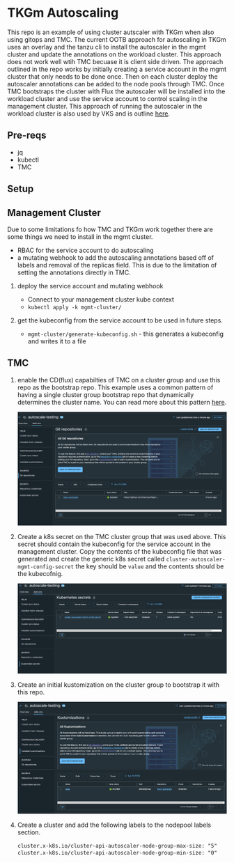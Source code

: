 # TKGm Autoscaling

This repo is an example of using cluster autscaler with TKGm when also using gitops and TMC. The current OOTB approach for autoscaling in TKGm uses an overlay and the tanzu cli to install the autoscaler in the mgmt cluster and update the annotations on the workload cluster. This approach does not work well wtih TMC becuase it is client side driven. The approach outlined in the repo works by initially creating a service account in the mgmt cluster that only needs to be done once. Then on each cluster deploy the autoscaler annotations can be added to the node pools through TMC. Once TMC bootstraps the cluster with Flux the autoscaler will be installed into the workload cluster and use the service account to control scaling in the management cluster. This approach of running the autoscaler in the workload cluster is also used by VKS and is outline [here](https://cluster-api.sigs.k8s.io/tasks/automated-machine-management/autoscaling#autoscaler-running-in-workload-cluster-using-service-account-credentials-with-separate-management-cluster).  


## Pre-reqs

* jq
* kubectl
* TMC


## Setup

## Management Cluster

Due to some limitations fo how TMC and TKGm work together there are some things we need to install in the mgmt cluster.

* RBAC for the service account to do autoscaling
* a mutating webhook to add the autoscaling annotations based off of labels and removal of the replicas field. This is due to the limitation of setting the annotations directly in TMC.

1. deploy the service account and mutating webhook
    * Connect to your management cluster kube context
    * `kubectl apply -k mgmt-cluster/` 
    
    
1. get the kubeconfig from the service account to be used in future steps.
    * `mgmt-cluster/generate-kubeconfig.sh` - this generates a kubeconfig and writes it to a file


## TMC

1. enable the CD(flux) capabilties of TMC on a cluster group and use this repo as the bootstrap repo. This example uses a common pattern of having a single cluster group bootstrap repo that dynamically determines the cluster name. You can read more about this pattern [here](https://github.com/warroyo/flux-tmc-multitenant/tree/main?tab=readme-ov-file#clustergroup-bootstrapping).
 
   ![alt text](images/image.png)


1. Create a k8s secret on the TMC cluster group that was used above. This secret should contain the kubeconfig for the service account in the management cluster. Copy the contents of the kubeconfig file that was generated and create the generic k8s secret called  `cluster-autoscaler-mgmt-config-secret` the key should be `value` and the contents should be the kubecofnig.

   ![alt text](images/image2.png)

1. Create an initial kustomization on the cluster group to bootstrap it with this repo.

   ![alt text](images/image3.png)


1. Create a cluster and add the following labels to the nodepool labels section.

   ```
   cluster.x-k8s.io/cluster-api-autoscaler-node-group-max-size: "5"
   cluster.x-k8s.io/cluster-api-autoscaler-node-group-min-size: "0"
   ```